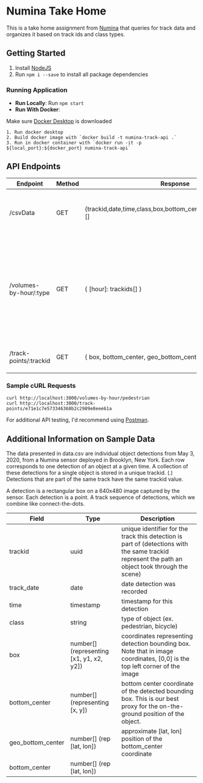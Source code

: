 # Numina Take Home
This is a take home assignment from [Numina](https://numina.co/why/) that queries for track data and organizes it based on track ids and class types.

## Getting Started
1. Install [NodeJS](https://nodejs.org/en/download/)
2. Run `npm i --save` to install all package dependencies

### Running Application
- **Run Locally**: Run `npm start`
- **Run With Docker**: 

Make sure [Docker Desktop](https://www.docker.com/) is downloaded
```
1. Run docker desktop
2. Build docker image with `docker build -t numina-track-api .`
3. Run in docker container with `docker run -it -p ${local_port}:${docker_port} numina-track-api`
```

## API Endpoints

| Endpoint | Method | Response | Description |
| ----------- | ----------- | --------- | -------- |
| /csvData | GET | {trackid,date,time,class,box,bottom_center,geo_bottom_center}[] | returns all sample data from `data.csv` in a list of json objects |
| /volumes-by-hour/:type  | GET | { [hour]: trackids[] } | return a cumulative sum (volume) of unique `trackids` over 1-hour intervals for a requested `class` (pedestrian, bicycle, etc) |
| /track-points/:trackid | GET | { box, bottom_center, geo_bottom_center }[] | return track points for a given `trackid` |

### Sample cURL Requests
```
curl http://localhost:3000/volumes-by-hour/pedestrian
curl http://localhost:3000/track-points/e71e1c7e573346368b2c2989e8eee61a
```
For additional API testing, I'd recommend using [Postman](https://www.postman.com/downloads/).

## Additional Information on Sample Data
The data presented in data.csv are individual object detections from May 3, 2020, from a Numina sensor deployed in Brooklyn, New York. Each row corresponds to one detection of an object at a given time. A collection of these detections for a single object is stored in a unique trackid. (.) Detections that are part of the same track have the same trackid value. 

A detection is a rectangular box on a 640x480 image captured by the sensor. Each detection is a point. A track sequence of detections, which we combine like connect-the-dots. 

| Field | Type | Description |
| ----- | ---- | ----------- |
| trackid | uuid | unique identifier for the track this detection is part of (detections with the same trackid represent the path an object took through the scene) | 
| track_date | date | date detection was recorded |
| time | timestamp | timestamp for this detection |
| class | string | type of object (ex. pedestrian, bicycle) |
| box | number[] (representing [x1, y1, x2, y2]) | coordinates representing detection bounding box. Note that in image coordinates, [0,0] is the top left corner of the image |
| bottom_center | number[] (representing [x, y]) | bottom center coordinate of the detected bounding box. This is our best proxy for the on-the-ground position of the object. |
| geo_bottom_center | number[] (rep [lat, lon]) | approximate [lat, lon] position of the bottom_center coordinate |
| bottom_center | number[] (rep [lat, lon]) | |





